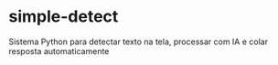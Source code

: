 # simple-detect
Sistema Python para detectar texto na tela, processar com IA e colar resposta automaticamente
